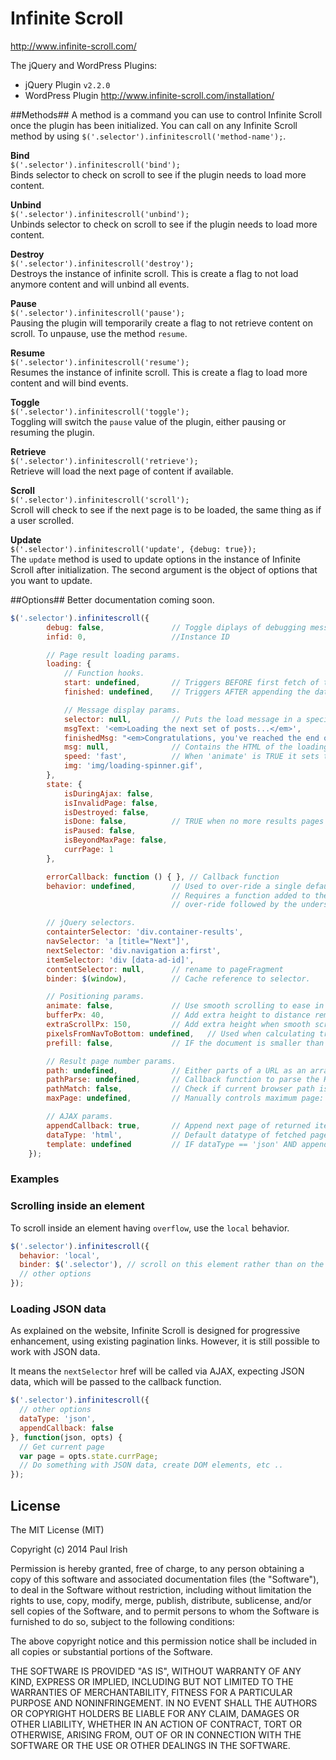 # Infinite Scroll

<http://www.infinite-scroll.com/>

The jQuery and WordPress Plugins:

* jQuery Plugin `v2.2.0`
* WordPress Plugin <http://www.infinite-scroll.com/installation/>


##Methods##
A method is a command you can use to control Infinite Scroll once the plugin has been initialized. You can call on any Infinite Scroll method by using `$('.selector').infinitescroll('method-name');`.

**Bind**  
`$('.selector').infinitescroll('bind');`  
Binds selector to check on scroll to see if the plugin needs to load more content.

**Unbind**  
`$('.selector').infinitescroll('unbind');`  
Unbinds selector to check on scroll to see if the plugin needs to load more content.

**Destroy**  
`$('.selector').infinitescroll('destroy');`  
Destroys the instance of infinite scroll. This is create a flag to not load anymore content and will unbind all events.

**Pause**  
`$('.selector').infinitescroll('pause');`  
Pausing the plugin will temporarily create a flag to not retrieve content on scroll. To unpause, use the method `resume`.

**Resume**  
`$('.selector').infinitescroll('resume');`  
Resumes the instance of infinite scroll. This is create a flag to load more content and will bind events.

**Toggle**  
`$('.selector').infinitescroll('toggle');`  
Toggling will switch the `pause` value of the plugin, either pausing or resuming the plugin.

**Retrieve**  
`$('.selector').infinitescroll('retrieve');`  
Retrieve will load the next page of content if available.

**Scroll**  
`$('.selector').infinitescroll('scroll');`  
Scroll will check to see if the next page is to be loaded, the same thing as if a user scrolled.

**Update**  
`$('.selector').infinitescroll('update', {debug: true});`  
The `update` method is used to update options in the instance of Infinite Scroll after initialization. The second argument is the object of options that you want to update.


##Options##
Better documentation coming soon.

```javascript
$('.selector').infinitescroll({
        debug: false,               // Toggle diplays of debugging messages via console.log().
        infid: 0,                   //Instance ID

        // Page result loading params.
        loading: {
            // Function hooks.
            start: undefined,       // Triggers BEFORE first fetch of the next page results.
            finished: undefined,    // Triggers AFTER appending the data to existing results list.

            // Message display params.
            selector: null,         // Puts the load message in a specific selector. Defaults to the contentSelector.
            msgText: '<em>Loading the next set of posts...</em>',
            finishedMsg: "<em>Congratulations, you've reached the end of the internet.</em>",
            msg: null,              // Contains the HTML of the loading message. Gets generated from the option values.
            speed: 'fast',          // When 'animate' is TRUE it sets the speed of the jQuery animate function.
            img: 'img/loading-spinner.gif',
        },
        state: {
            isDuringAjax: false,
            isInvalidPage: false,
            isDestroyed: false,
            isDone: false,          // TRUE when no more results pages to fetch.
            isPaused: false,
            isBeyondMaxPage: false,
            currPage: 1
        },

        errorCallback: function () { }, // Callback function
        behavior: undefined,        // Used to over-ride a single default function behaviour.
                                    // Requires a function added to the initialization options that begins with the same function name you want to 
                                    // over-ride followed by the underscore '_', and followed by whatever unique string value you set in 'behaviour'.

        // jQuery selectors.
        containterSelector: 'div.container-results',
        navSelector: 'a [title="Next"]',
        nextSelector: 'div.navigation a:first',
        itemSelector: 'div [data-ad-id]',
        contentSelector: null,      // rename to pageFragment
        binder: $(window),          // Cache reference to selector.

        // Positioning params.
        animate: false,             // Use smooth scrolling to ease in the new content.
        bufferPx: 40,               // Add extra height to distance remaining in the scroll area. Used when calculating trigger for next page load.
        extraScrollPx: 150,         // Add extra height when smooth scrolling in new content.
        pixelsFromNavToBottom: undefined,   // Used when calculating trigger for next page load.
        prefill: false,             // IF the document is smaller than the window THEN load data until the document is larger OR links are exhausted.

        // Result page number params.
        path: undefined,            // Either parts of a URL as an array (e.g. ["/page/", "/"] or a function that takes the page number and returns a URL.
        pathParse: undefined,       // Callback function to parse the HREF of [Next Page] <A> element to extract the page number.
        pathMatch: false,           // Check if current browser path is same as ajax pagination path
        maxPage: undefined,         // Manually controls maximum page: (IF maxPage is undefined THEN maximum page limitation will not work).

        // AJAX params.
        appendCallback: true,       // Append next page of returned items to existing result list or not.
        dataType: 'html',           // Default datatype of fetched paged results. Values are: ()'html', 'html+callback', 'json')
        template: undefined         // IF dataType == 'json' AND appendCallback == TRUE THEN you must define this function to parse JSON to HTML.
    });
```


### Examples

### Scrolling inside an element

To scroll inside an element having `overflow`, use the `local` behavior.

```javascript
$('.selector').infinitescroll({
  behavior: 'local',
  binder: $('.selector'), // scroll on this element rather than on the window
  // other options
});
```

### Loading JSON data

As explained on the website, Infinite Scroll is designed for progressive enhancement, using existing pagination links. However, it is still possible to work with JSON data.

It means the `nextSelector` href will be called via AJAX, expecting JSON data, which will be passed to the callback function.

```javascript
$('.selector').infinitescroll({
  // other options
  dataType: 'json',
  appendCallback: false
}, function(json, opts) {
  // Get current page
  var page = opts.state.currPage;
  // Do something with JSON data, create DOM elements, etc ..
});
```

## License

The MIT License (MIT)

Copyright (c) 2014 Paul Irish

Permission is hereby granted, free of charge, to any person obtaining a copy
of this software and associated documentation files (the "Software"), to deal
in the Software without restriction, including without limitation the rights
to use, copy, modify, merge, publish, distribute, sublicense, and/or sell
copies of the Software, and to permit persons to whom the Software is
furnished to do so, subject to the following conditions:

The above copyright notice and this permission notice shall be included in
all copies or substantial portions of the Software.

THE SOFTWARE IS PROVIDED "AS IS", WITHOUT WARRANTY OF ANY KIND, EXPRESS OR
IMPLIED, INCLUDING BUT NOT LIMITED TO THE WARRANTIES OF MERCHANTABILITY,
FITNESS FOR A PARTICULAR PURPOSE AND NONINFRINGEMENT. IN NO EVENT SHALL THE
AUTHORS OR COPYRIGHT HOLDERS BE LIABLE FOR ANY CLAIM, DAMAGES OR OTHER
LIABILITY, WHETHER IN AN ACTION OF CONTRACT, TORT OR OTHERWISE, ARISING FROM,
OUT OF OR IN CONNECTION WITH THE SOFTWARE OR THE USE OR OTHER DEALINGS IN
THE SOFTWARE.
